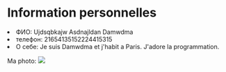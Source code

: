 # Information personnelles

<li> ФИО: Ujdsqbkajw Asdnajldan Damwdma</li>
<li>телефон: 21654135152224415315</li>
<li>О себе: Je suis Damwdma et j'habit a Paris. J'adore la programmation.</li>


Ma photo:
![](https://haipovo.ru/wp-content/uploads/2021/06/5.jpg)